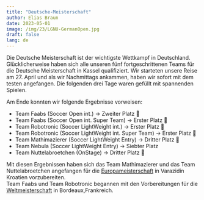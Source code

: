 ```yaml
---
title: "Deutsche-Meisterschaft"
author: Elias Braun
date: 2023-05-01
image: /img/23/LGNU-GermanOpen.jpg
draft: false
lang: de
---
```


Die Deutsche Meisterschaft ist der wichtigste Wettkampf in
Deutschland. <br/>
Glücklicherweise haben sich alle unseren fünf fortgeschrittenen Teams
für die Deutsche Meisterschaft in Kassel qualifiziert. 
Wir starteten unsere Reise am 27. April und als wir Nachmittags 
ankammen, haben wir sofort mit dem testen angefangen. Die folgenden 
drei Tage waren gefüllt mit spannenden Spielen. <br/>

Am Ende konnten wir folgende Ergebnisse vorweisen:

- Team Faabs (Soccer Open int.) &rarr; Zweiter Platz 🥈
 - Team Faabs (Soccer Open int. Super Team) &rarr; Erster Platz 🥇
 - Team Robotronic (Soccer LightWeight int.) &rarr; Erster Platz 🥇
 - Team Robotronic (Soccer LightWeight int. Super Team) &rarr; Erster Platz 🥇
 - Team Mathimazierer (Soccer LightWeight Entry) &rarr; Dritter Platz 🥉
 - Team Nebula (Soccer LightWeight Entry) &rarr; Siebter Platz
 - Team Nuttelabroetchen (OnStage) &rarr; Dritter Platz 🥉

 Mit diesen Ergebnissen haben sich das Team Mathimazierer und das
 Team Nuttelabroetchen angefangen für die 
 [Europameisterschaft](/posts/europeanopen2023/) in Varazidin Kroatien vorzubereiten. <br/>
 Team Faabs und Team Robotronic begannen mit den Vorbereitungen für die [Weltmeisterschaft](/posts/worldopen2023/)
 in Bordeaux,Frankreich. 

